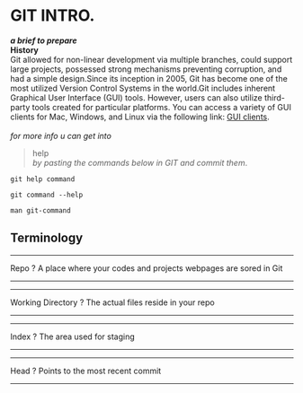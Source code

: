 # GIT INTRO.
***a brief to prepare*** <br>
**History** <br>
Git allowed for non-linear development via multiple branches, could support large projects, possessed strong mechanisms preventing corruption, 
and had a simple design.Since its inception in 2005, Git has become one of the most utilized Version Control Systems in the world.Git includes inherent Graphical User Interface (GUI) tools. 
However, users can also utilize third-party tools created for particular platforms.
You can access a variety of GUI clients for Mac, Windows, and Linux via the following link: 
[GUI clients](https://git-scm.com/downloads/guis). <br> <br>
*for more info u can get into* 
>help <br>
*by pasting the commands below in GIT and commit them*. <br>

```
git help command

git command --help

man git-command
``` 

## Terminology <br>
___
Repo
?
A place where your codes and projects webpages are sored in Git
___
___
Working Directory
?
The actual files reside in your repo
___
___
Index
?
The area used for staging
___
___
Head
?
Points to the most recent commit
___ 
